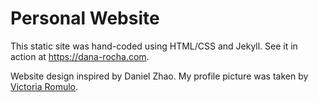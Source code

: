 # Personal Website

This static site was hand-coded using HTML/CSS and Jekyll. See it in action at https://dana-rocha.com.


Website design inspired by Daniel Zhao.
My profile picture was taken by [Victoria Romulo](https://www.victoriaromulo.com/).

